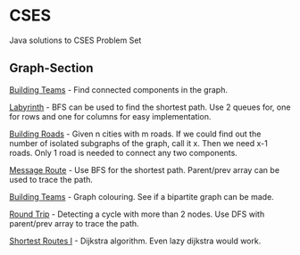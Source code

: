 # CSES
Java solutions to CSES Problem Set

## Graph-Section
 <ins>Building Teams</ins> - Find connected components in the graph.

 <ins>Labyrinth</ins> - BFS can be used to find the shortest path. Use 2 queues for, one for rows and one
   for columns for easy implementation.

 <ins>Building Roads</ins> - Given n cities with m roads. If we could find out the number of isolated subgraphs
   of the graph, call it x. Then we need x-1 roads. Only 1 road is needed to connect any two components. 
   
 <ins>Message Route</ins> - Use BFS for the shortest path. Parent/prev array can be used to trace the path.

 <ins>Building Teams</ins> - Graph colouring. See if a bipartite graph can be made. 

 <ins>Round Trip</ins> - Detecting a cycle with more than 2 nodes. Use DFS with parent/prev array to trace
   the path.

 <ins>Shortest Routes I</ins> - Dijkstra algorithm. Even lazy dijkstra would work.
